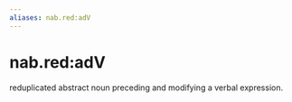 ```yaml
---
aliases: nab.red:adV
---
```

# nab.red:adV

reduplicated abstract noun preceding and modifying a verbal expression.